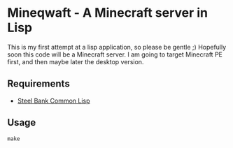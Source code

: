 Mineqwaft - A Minecraft server in Lisp
======================================

This is my first attempt at a lisp application, so please be gentle ;)
Hopefully soon this code will be a Minecraft server.  I am going to target Minecraft PE first, and then maybe later the desktop version.

Requirements
------------

* [Steel Bank Common Lisp](http://www.sbcl.org/)

Usage
-----

    make
